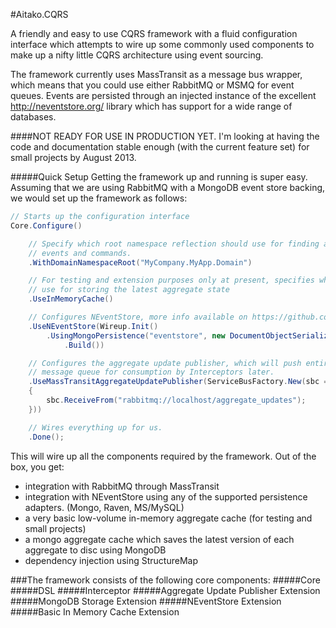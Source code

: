 #Aitako.CQRS 
 
A friendly and easy to use CQRS framework with a fluid configuration interface which attempts to wire up some commonly used components to make up a nifty little CQRS architecture using event sourcing. 

The framework currently uses MassTransit as a message bus wrapper, which means that you could use either RabbitMQ or MSMQ for event queues. Events are persisted through an injected instance of the excellent http://neventstore.org/ library which has support for a wide range of databases.

####NOT READY FOR USE IN PRODUCTION YET. I'm looking at having the code and documentation stable enough (with the current feature set) for small projects by August 2013. 

#####Quick Setup
Getting the framework up and running is super easy. Assuming that we are using RabbitMQ with a MongoDB event store backing, we would set up the framework as follows:

```C#
// Starts up the configuration interface
Core.Configure()

	// Specify which root namespace reflection should use for finding aggregates, 
	// events and commands.
    .WithDomainNamespaceRoot("MyCompany.MyApp.Domain")

    // For testing and extension purposes only at present, specifies which in-memory cache to 
	// use for storing the latest aggregate state
	.UseInMemoryCache()

    // Configures NEventStore, more info available on https://github.com/NEventStore/NEventStore
	.UseNEventStore(Wireup.Init()
		.UsingMongoPersistence("eventstore", new DocumentObjectSerializer())
			.Build())

    // Configures the aggregate update publisher, which will push entire aggregates to the 
	// message queue for consumption by Interceptors later.
	.UseMassTransitAggregateUpdatePublisher(ServiceBusFactory.New(sbc =>
    {
        sbc.ReceiveFrom("rabbitmq://localhost/aggregate_updates");
    }))

	// Wires everything up for us.
    .Done();
```

This will wire up all the components required by the framework.  Out of the box, you get:
+ integration with RabbitMQ through MassTransit
+ integration with NEventStore using any of the supported persistence adapters. (Mongo, Raven, MS/MySQL)
+ a very basic low-volume in-memory aggregate cache (for testing and small projects)
+ a mongo aggregate cache which saves the latest version of each aggregate to disc using MongoDB
+ dependency injection using StructureMap

###The framework consists of the following core components:
#####Core
#####DSL
#####Interceptor
#####Aggregate Update Publisher Extension
#####MongoDB Storage Extension
#####NEventStore Extension
#####Basic In Memory Cache Extension
